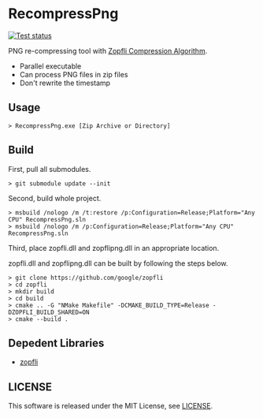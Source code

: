RecompressPng
=============

[![Test status](https://ci.appveyor.com/api/projects/status/pic7w57ggpfcs7qx/branch/dev-depend-zopfli?svg=true)](https://ci.appveyor.com/project/koturn/recompresspng "AppVeyor | koturn/RecompressPng")

PNG re-compressing tool with [Zopfli Compression Algorithm](https://github.com/google/zopfli "google/zopfli").

- Parallel executable
- Can process PNG files in zip files
- Don't rewrite the timestamp


## Usage

```shell
> RecompressPng.exe [Zip Archive or Directory]
```


## Build

First, pull all submodules.

```shell
> git submodule update --init
```

Second, build whole project.

```shell
> msbuild /nologo /m /t:restore /p:Configuration=Release;Platform="Any CPU" RecompressPng.sln
> msbuild /nologo /m /p:Configuration=Release;Platform="Any CPU" RecompressPng.sln
```

Third, place zopfli.dll and zopflipng.dll in an appropriate location.

zopfli.dll and zopflipng.dll can be built by following the steps below.

```shell
> git clone https://github.com/google/zopfli
> cd zopfli
> mkdir build
> cd build
> cmake .. -G "NMake Makefile" -DCMAKE_BUILD_TYPE=Release -DZOPFLI_BUILD_SHARED=ON
> cmake --build .
```


## Depedent Libraries

- [zopfli](https://github.com/google/zopfli "google/zopfli")


## LICENSE

This software is released under the MIT License, see [LICENSE](LICENSE "LICENSE").
